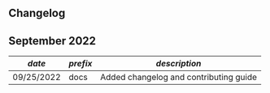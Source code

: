 ## Changelog

## September 2022
| *date*     | *prefix* | *description*                          |
|------------|----------|----------------------------------------|
| 09/25/2022 | docs     | Added changelog and contributing guide |
